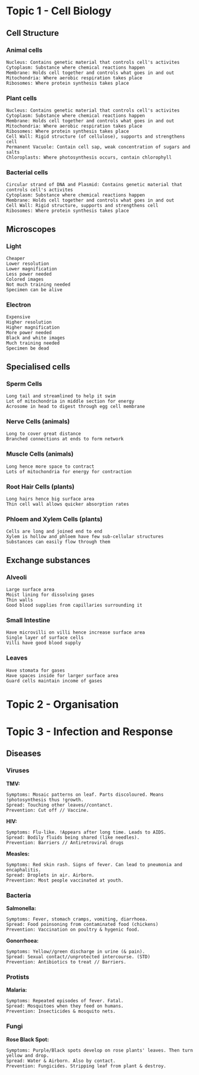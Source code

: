 # Topic 1 - Cell Biology

## Cell Structure

### Animal cells
```
Nucleus: Contains genetic material that controls cell's activites
Cytoplasm: Substance where chemical reactions happen
Membrane: Holds cell together and controls what goes in and out
Mitochondria: Where aerobic respiration takes place
Ribosomes: Where protein synthesis takes place
```

### Plant cells
```
Nucleus: Contains genetic material that controls cell's activites
Cytoplasm: Substance where chemical reactions happen
Membrane: Holds cell together and controls what goes in and out
Mitochondria: Where aerobic respiration takes place
Ribosomes: Where protein synthesis takes place
Cell Wall: Rigid structure (of cellulose), supports and strengthens cell
Permanent Vacuole: Contain cell sap, weak concentration of sugars and salts
Chloroplasts: Where photosynthesis occurs, contain chlorophyll
```

### Bacterial cells
```
Circular strand of DNA and Plasmid: Contains genetic material that controls cell's activites
Cytoplasm: Substance where chemical reactions happen
Membrane: Holds cell together and controls what goes in and out
Cell Wall: Rigid structure, supports and strengthens cell
Ribosomes: Where protein synthesis takes place
```

## Microscopes

### Light
```
Cheaper
Lower resolution
Lower magnification
Less power needed
Colored images
Not much training needed
Specimen can be alive
```

### Electron
```
Expensive
Higher resolution
Higher magnification
More power needed
Black and white images
Much training needed
Specimen be dead
```

## Specialised cells

### Sperm Cells
```
Long tail and streamlined to help it swim
Lot of mitochondria in middle section for energy
Acrosome in head to digest through egg cell membrane
```

### Nerve Cells (animals)
```
Long to cover great distance
Branched connections at ends to form network
```

### Muscle Cells (animals)
```
Long hence more space to contract
Lots of mitochondria for energy for contraction
```

### Root Hair Cells (plants)
```
Long hairs hence big surface area
Thin cell wall allows quicker absorption rates
```

### Phloem and Xylem Cells (plants)
```
Cells are long and joined end to end
Xylem is hollow and phloem have few sub-cellular structures
Substances can easily flow through them
```

## Exchange substances

### Alveoli
```
Large surface area
Moist lining for dissolving gases
Thin walls
Good blood supplies from capillaries surrounding it
```

### Small Intestine
```
Have microvilli on villi hence increase surface area
Single layer of surface cells
Villi have good blood supply
```

### Leaves
```
Have stomata for gases
Have spaces inside for larger surface area
Guard cells maintain income of gases
```

# Topic 2 - Organisation

# Topic 3 - Infection and Response

## Diseases

### Viruses

**TMV:**
```
Symptoms: Mosaic patterns on leaf. Parts discoloured. Means !photosynthesis thus !growth.
Spread: Touching other leaves//contanct.
Prevention: Cut off // Vaccine.
```

**HIV:**
```
Symptoms: Flu-like. !Appears after long time. Leads to AIDS.
Spread: Bodily fluids being shared (like needles).
Prevention: Barriers // Antiretroviral drugs
```

**Measles:**
```
Symptoms: Red skin rash. Signs of fever. Can lead to pneumonia and encaphalitis.
Spread: Droplets in air. Airborn.
Prevention: Most people vaccinated at youth.
```

### Bacteria

**Salmonella:**
```
Symptoms: Fever, stomach cramps, vomiting, diarrhoea.
Spread: Food poinsoning from contaminated food (chickens)
Prevention: Vaccination on poultry & hygenic food.
```

**Gonorrhoea:**
```
Symptoms: Yellow//green discharge in urine (& pain).
Spread: Sexual contact//unprotected intercourse. (STD)
Prevention: Antibiotics to treat // Barriers.
```

### Protists

**Malaria:**
```
Symptoms: Repeated episodes of fever. Fatal.
Spread: Mosquitoes when they feed on humans.
Prevention: Insecticides & mosquito nets.
```

### Fungi

**Rose Black Spot:**
```
Symptoms: Purple/Black spots develop on rose plants' leaves. Then turn yellow and drop.
Spread: Water & Airborn. Also by contact.
Prevention: Fungicides. Stripping leaf from plant & destroy.
```
